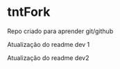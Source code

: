 # tntFork
Repo criado para aprender git/github

Atualização do readme dev 1

Atualização do readme dev2